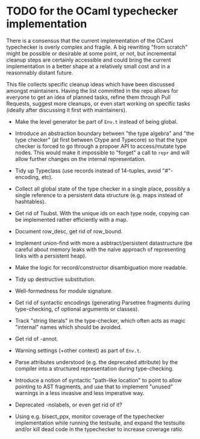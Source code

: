 TODO for the OCaml typechecker implementation
=============================================

There is a consensus that the current implementation of the OCaml
typechecker is overly complex and fragile.  A big rewriting "from
scratch" might be possible or desirable at some point, or not, but
incremental cleanup steps are certainly accessible and could bring the
current implementation in a better shape at a relatively small cost
and in a reasonnably distant future.

This file collects specific cleanup ideas which have been discussed
amongst maintainers.  Having the list committed in the repo allows for
everyone to get an idea of planned tasks, refine them through Pull
Requests, suggest more cleanups, or even start working on specific
tasks (ideally after discussing it first with maintainers).

- Make the level generator be part of `Env.t` instead of being global.

- Introduce an abstraction boundary between "the type algebra" and
  "the type checker" (at first between Ctype and Typecore) so that the
  type checker is forced to go through a propoer API to access/mutate
  type nodes.  This would make it impossible to "forget" a call
  to `repr` and will allow further changes on the internal representation.

- Tidy up Typeclass (use records instead of 14-tuples, avoid
  "#"-encoding, etc).

- Collect all global state of the type checker in a single place,
  possibly a single reference to a persistent data structure
  (e.g. maps instead of hashtables).

- Get rid of Tsubst.  With the unique ids on each type node, copying
  can be implemented rather efficiently with a map.

- Document row_desc, get rid of row_bound.

- Implement union-find with more a asbtract/persistent datastructure
  (be careful about memory leaks with the naive approach of representing
  links with a persistent heap).

- Make the logic for record/constructor disambiguation more readable.

- Tidy up destructive substitution.

- Well-formedness for module signature.

- Get rid of syntactic encodings (generating Parsetree fragments
  during type-checking, cf optional arguments or classes).

- Track "string literals" in the type-checker, which often acts as
  magic "internal" names which should be avoided.

- Get rid of -annot.

- Warning settings (+other context) as part of `Env.t`.

- Parse attributes understood (e.g. the deprecated attribute) by the
  compiler into a structured representation during type-checking.

- Introduce a notion of syntactic "path-like location" to point to
  allow pointing to AST fragments, and use that to implement "unused"
  warnings in a less invasive and less imperative way.

- Deprecated -nolabels, or even get rid of it?

- Using e.g. bisect_ppx, monitor coverage of the typechecker
  implementation while running the testsuite, and expand the testsuite
  and/or kill dead code in the typechecker to increase coverage ratio.
